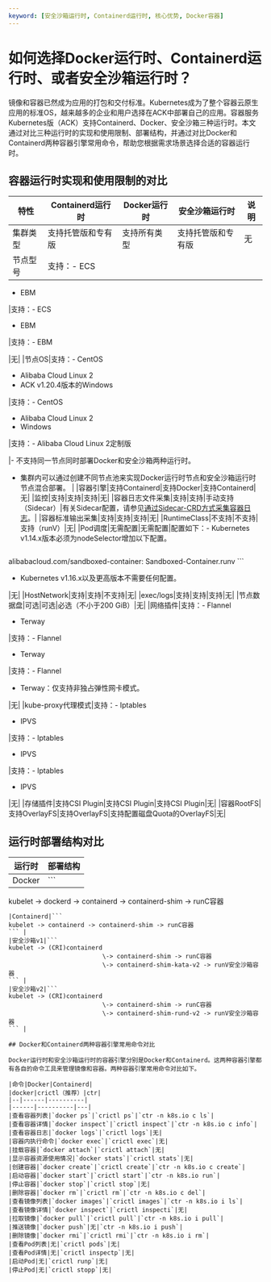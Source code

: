 ```yaml
---
keyword: [安全沙箱运行时, Containerd运行时, 核心优势, Docker容器]
---
```


# 如何选择Docker运行时、Containerd运行时、或者安全沙箱运行时？

镜像和容器已然成为应用的打包和交付标准。Kubernetes成为了整个容器云原生应用的标准OS，越来越多的企业和用户选择在ACK中部署自己的应用。容器服务Kubernetes版（ACK）支持Containerd、Docker、安全沙箱三种运行时。本文通过对比三种运行时的实现和使用限制、部署结构，并通过对比Docker和Containerd两种容器引擎常用命令，帮助您根据需求场景选择合适的容器运行时。

## 容器运行时实现和使用限制的对比

|特性|Containerd运行时|Docker运行时|安全沙箱运行时|说明|
|--|-------------|---------|-------|--|
|集群类型|支持托管版和专有版|支持所有类型|支持托管版和专有版|无|
|节点型号|支持：-   ECS
-   EBM

|支持：-   ECS
-   EBM

|支持：-   EBM

|无|
|节点OS|支持：-   CentOS
-   Alibaba Cloud Linux 2
-   ACK v1.20.4版本的Windows

|支持：-   CentOS
-   Alibaba Cloud Linux 2
-   Windows

|支持：-   Alibaba Cloud Linux 2定制版

|-   不支持同一节点同时部署Docker和安全沙箱两种运行时。
-   集群内可以通过创建不同节点池来实现Docker运行时节点和安全沙箱运行时节点混合部署。 |
|容器引擎|支持Containerd|支持Docker|支持Containerd|无|
|监控|支持|支持|支持|无|
|容器日志文件采集|支持|支持|手动支持（Sidecar）|有关Sidecar配置，请参见[通过Sidecar-CRD方式采集容器日志](/cn.zh-CN/数据采集/Logtail采集/采集容器日志/通过Sidecar-CRD方式采集容器日志.md)。|
|容器标准输出采集|支持|支持|支持|无|
|RuntimeClass|不支持|不支持|支持（runV）|无|
|Pod调度|无需配置|无需配置|配置如下：-   Kubernetes v1.14.x版本必须为nodeSelector增加以下配置。

    ```
alibabacloud.com/sandboxed-container: Sandboxed-Container.runv
    ```

-   Kubernetes v1.16.x以及更高版本不需要任何配置。

|无|
|HostNetwork|支持|支持|不支持|无|
|exec/logs|支持|支持|支持|无|
|节点数据盘|可选|可选|必选（不小于200 GiB）|无|
|网络插件|支持：-   Flannel
-   Terway

|支持：-   Flannel
-   Terway

|支持：-   Flannel
-   Terway：仅支持非独占弹性网卡模式。

|无|
|kube-proxy代理模式|支持：-   Iptables
-   IPVS

|支持：-   Iptables
-   IPVS

|支持：-   Iptables
-   IPVS

|无|
|存储插件|支持CSI Plugin|支持CSI Plugin|支持CSI Plugin|无|
|容器RootFS|支持OverlayFS|支持OverlayFS|支持配置磁盘Quota的OverlayFS|无|

## 运行时部署结构对比

|运行时|部署结构|
|---|----|
|Docker|```
kubelet -> dockerd -> containerd -> containerd-shim -> runC容器
``` |
|Containerd|```
kubelet -> containerd -> containerd-shim -> runC容器
``` |
|安全沙箱v1|```
kubelet -> (CRI)containerd
                          \-> containerd-shim -> runC容器
                          \-> containerd-shim-kata-v2 -> runV安全沙箱容器
``` |
|安全沙箱v2|```
kubelet -> (CRI)containerd
                          \-> containerd-shim -> runC容器
                          \-> containerd-shim-rund-v2 -> runV安全沙箱容器
``` |

## Docker和Containerd两种容器引擎常用命令对比

Docker运行时和安全沙箱运行时的容器引擎分别是Docker和Containerd。这两种容器引擎都有各自的命令工具来管理镜像和容器。两种容器引擎常用命令对比如下。

|命令|Docker|Containerd|
|docker|crictl（推荐）|ctr|
|--|------|----------|
|------|----------|---|
|查看容器列表|`docker ps`|`crictl ps`|`ctr -n k8s.io c ls`|
|查看容器详情|`docker inspect`|`crictl inspect`|`ctr -n k8s.io c info`|
|查看容器日志|`docker logs`|`crictl logs`|无|
|容器内执行命令|`docker exec`|`crictl exec`|无|
|挂载容器|`docker attach`|`crictl attach`|无|
|显示容器资源使用情况|`docker stats`|`crictl stats`|无|
|创建容器|`docker create`|`crictl create`|`ctr -n k8s.io c create`|
|启动容器|`docker start`|`crictl start`|`ctr -n k8s.io run`|
|停止容器|`docker stop`|`crictl stop`|无|
|删除容器|`docker rm`|`crictl rm`|`ctr -n k8s.io c del`|
|查看镜像列表|`docker images`|`crictl images`|`ctr -n k8s.io i ls`|
|查看镜像详情|`docker inspect`|`crictl inspecti`|无|
|拉取镜像|`docker pull`|`crictl pull`|`ctr -n k8s.io i pull`|
|推送镜像|`docker push`|无|`ctr -n k8s.io i push`|
|删除镜像|`docker rmi`|`crictl rmi`|`ctr -n k8s.io i rm`|
|查看Pod列表|无|`crictl pods`|无|
|查看Pod详情|无|`crictl inspectp`|无|
|启动Pod|无|`crictl runp`|无|
|停止Pod|无|`crictl stopp`|无|

